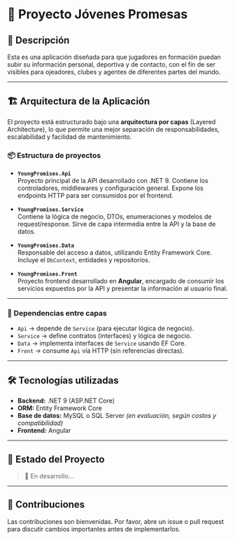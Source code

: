 # 🌟 Proyecto Jóvenes Promesas

## 📝 Descripción

Esta es una aplicación diseñada para que jugadores en formación puedan subir su información personal, deportiva y de contacto, con el fin de ser visibles para ojeadores, clubes y agentes de diferentes partes del mundo.

---

## 🏗️ Arquitectura de la Aplicación

El proyecto está estructurado bajo una **arquitectura por capas** (Layered Architecture), lo que permite una mejor separación de responsabilidades, escalabilidad y facilidad de mantenimiento.

### 📦 Estructura de proyectos

- **`YoungPromises.Api`**  
  Proyecto principal de la API desarrollado con .NET 9. Contiene los controladores, middlewares y configuración general. Expone los endpoints HTTP para ser consumidos por el frontend.

- **`YoungPromises.Service`**  
  Contiene la lógica de negocio, DTOs, enumeraciones y modelos de request/response. Sirve de capa intermedia entre la API y la base de datos.

- **`YoungPromises.Data`**  
  Responsable del acceso a datos, utilizando Entity Framework Core. Incluye el `DbContext`, entidades y repositorios.

- **`YoungPromises.Front`**  
  Proyecto frontend desarrollado en **Angular**, encargado de consumir los servicios expuestos por la API y presentar la información al usuario final.

---

### 🔁 Dependencias entre capas

- `Api` → depende de `Service` (para ejecutar lógica de negocio).
- `Service` → define contratos (interfaces) y lógica de negocio.
- `Data` → implementa interfaces de `Service` usando EF Core.
- `Front` → consume `Api` vía HTTP (sin referencias directas).

---

## 🛠️ Tecnologías utilizadas

- **Backend:** .NET 9 (ASP.NET Core)
- **ORM:** Entity Framework Core
- **Base de datos:** MySQL o SQL Server *(en evaluación, según costos y compatibilidad)*
- **Frontend:** Angular

---

## 🚧 Estado del Proyecto

> 🔨 En desarrollo...

---

## 🤝 Contribuciones

Las contribuciones son bienvenidas. Por favor, abre un issue o pull request para discutir cambios importantes antes de implementarlos.
